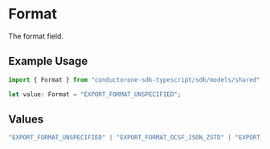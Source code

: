 # Format

The format field.

## Example Usage

```typescript
import { Format } from "conductorone-sdk-typescript/sdk/models/shared";

let value: Format = "EXPORT_FORMAT_UNSPECIFIED";
```

## Values

```typescript
"EXPORT_FORMAT_UNSPECIFIED" | "EXPORT_FORMAT_OCSF_JSON_ZSTD" | "EXPORT_FORMAT_OCSF_JSON_GZIP"
```